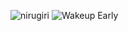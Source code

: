 ![nirugiri](https://img.shields.io/static/v1?label=nirugiri&message=1293046&color=ff69b4)
![Wakeup Early](https://img.shields.io/badge/Wakeup_Early-0/0-blue)
